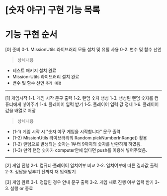 # [숫자 야구] 구현 기능 목록

# 기능 구현 순서

[0] 준비
0-1. MissionUtils 라이브러리 모듈 설치 및 유틸 사용
0-2. 변수 및 함수 선언

> 상세내용

- 테스트 패키지 설치 완료
- Mission-Utils 라이브러리 설치 완료
- 변수 및 함수 선언 `추가 예정`

---

[1] 게임시작
1-1. 게임 시작 문구 출력
1-2. 랜덤 숫자 생성
1-3. 생성된 랜덤 숫자를 컴퓨터에게 넣어주기
1-4. 플레이어 입력 받기
1-5. 플레이어 입력 값 정제
1-6. 플레이어 값을 배열로 저장

> 상세내용

- (1-1) 게임 시작 시 "숫자 야구 게임을 시작합니다" 문구 출력
- (1-2) MissionUtils 라이브러리의 Random.pickNumberInRange() 활용
- (1-2) 랜덤으로 발생되는 숫자는 1부터 9까지의 숫자를 반환하게 하였음.
- (1-3) 만약 랜덤 숫자가 computer안에 없다면 push를 이용해 넣어주었음.

---

[2] 게임 진행
2-1. 컴퓨터·플레이어 일치여부 비교
2-2. 일치여부에 따른 결과값 출력
2-3. 정답을 맞추기 전까지 재 입력받기

[3] 게임 완료
3-1. 정답인 경우 안내 문구 출력
3-2. 게임 새로 진행 여부 입력 받기
3-3. 실행 or 종료
